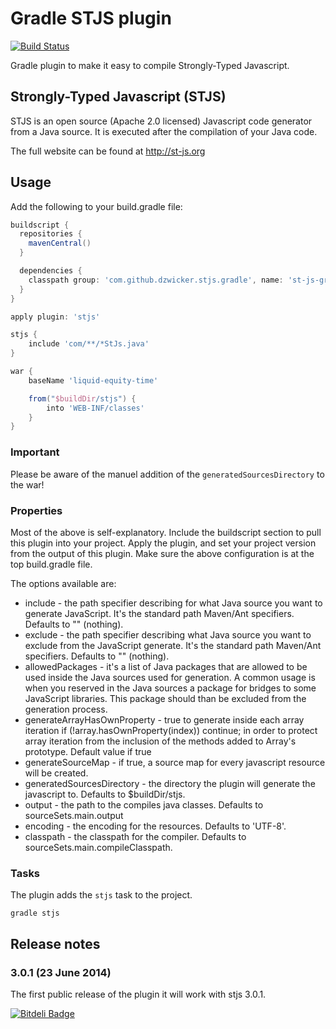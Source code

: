 
# Gradle STJS plugin

[![Build Status](https://travis-ci.org/dzwicker/st-js-gradle-plugin.png)](https://travis-ci.org/dzwicker/st-js-gradle-plugin)

Gradle plugin to make it easy to compile Strongly-Typed Javascript.


## Strongly-Typed Javascript (STJS)
 
STJS is an open source (Apache 2.0 licensed) Javascript code generator from a Java source. It is executed after the compilation of your Java code.
 
The full website can be found at http://st-js.org


## Usage

Add the following to your build.gradle file:

```groovy
buildscript {
  repositories {
    mavenCentral()
  }

  dependencies {
    classpath group: 'com.github.dzwicker.stjs.gradle', name: 'st-js-gradle-plugin', version: '3.0.1'
  }
}

apply plugin: 'stjs'

stjs {
    include 'com/**/*StJs.java'
}

war {
    baseName 'liquid-equity-time'

    from("$buildDir/stjs") {
        into 'WEB-INF/classes'
    }
}

```

### Important

Please be aware of the manuel addition of the ```generatedSourcesDirectory``` to the war!
 
### Properties

Most of the above is self-explanatory. Include the buildscript section to pull this plugin into your project. Apply the plugin, and set your project version from the output of this plugin. Make sure the above configuration is at the top build.gradle file.

The options available are:

* include - the path specifier describing for what Java source you want to generate JavaScript. It's the standard path Maven/Ant specifiers. Defaults to "" (nothing).
* exclude - the path specifier describing what Java source you want to exclude from the JavaScript generate. It's the standard path Maven/Ant specifiers. Defaults to "" (nothing).
* allowedPackages - it's a list of Java packages that are allowed to be used inside the Java sources used for generation. A common usage is when you reserved in the Java sources a package for bridges to some JavaScript libraries. This package should than be excluded from the generation process.
* generateArrayHasOwnProperty - true to generate inside each array iteration if (!array.hasOwnProperty(index)) continue; in order to protect array iteration from the inclusion of the methods added to Array's prototype. Default value if true
* generateSourceMap - if true, a source map for every javascript resource will be created.
* generatedSourcesDirectory - the directory the plugin will generate the javascript to. Defaults to $buildDir/stjs.
* output -  the path to the compiles java classes. Defaults to sourceSets.main.output
* encoding - the encoding for the resources. Defaults to 'UTF-8'.
* classpath - the classpath for the compiler. Defaults to sourceSets.main.compileClasspath.

### Tasks

The plugin adds the ```stjs``` task to the project.

    gradle stjs


## Release notes

### 3.0.1 (23 June 2014)
The first public release of the plugin it will work with stjs 3.0.1.


[![Bitdeli Badge](https://d2weczhvl823v0.cloudfront.net/dzwicker/st-js-gradle-plugin/trend.png)](https://bitdeli.com/free "Bitdeli Badge")

